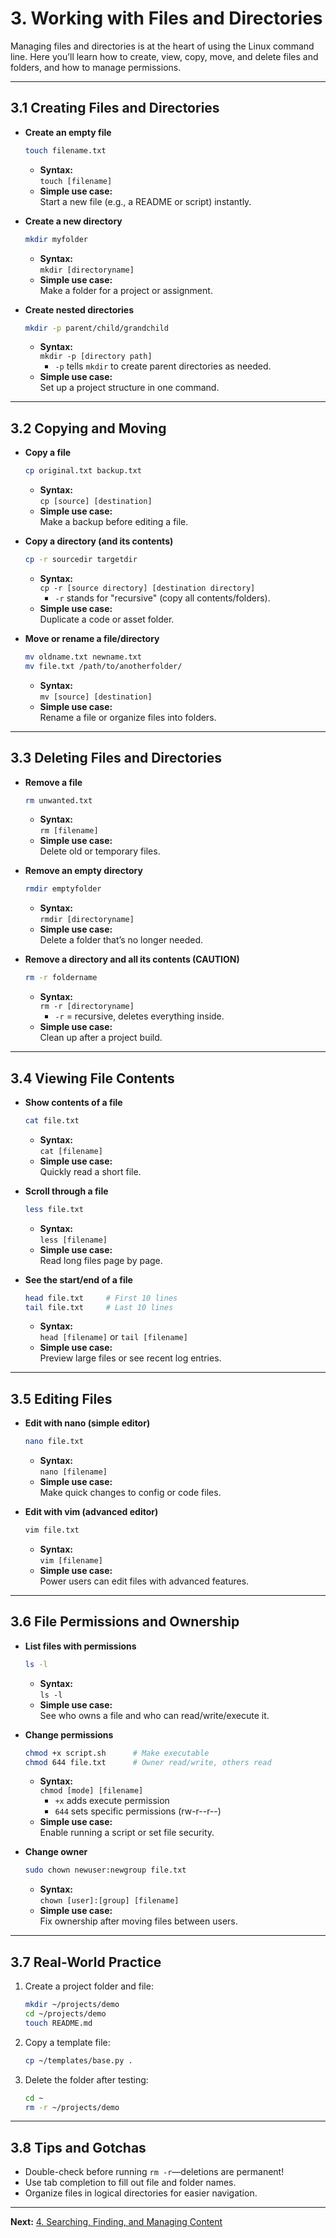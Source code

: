 # 3. Working with Files and Directories

Managing files and directories is at the heart of using the Linux command line. Here you’ll learn how to create, view, copy, move, and delete files and folders, and how to manage permissions.

---

## 3.1 Creating Files and Directories

- **Create an empty file**
  ```bash
  touch filename.txt
  ```
  - **Syntax:**  
    `touch [filename]`
  - **Simple use case:**  
    Start a new file (e.g., a README or script) instantly.

- **Create a new directory**
  ```bash
  mkdir myfolder
  ```
  - **Syntax:**  
    `mkdir [directoryname]`
  - **Simple use case:**  
    Make a folder for a project or assignment.

- **Create nested directories**
  ```bash
  mkdir -p parent/child/grandchild
  ```
  - **Syntax:**  
    `mkdir -p [directory path]`
    - `-p` tells `mkdir` to create parent directories as needed.
  - **Simple use case:**  
    Set up a project structure in one command.

---

## 3.2 Copying and Moving

- **Copy a file**
  ```bash
  cp original.txt backup.txt
  ```
  - **Syntax:**  
    `cp [source] [destination]`
  - **Simple use case:**  
    Make a backup before editing a file.

- **Copy a directory (and its contents)**
  ```bash
  cp -r sourcedir targetdir
  ```
  - **Syntax:**  
    `cp -r [source directory] [destination directory]`
    - `-r` stands for "recursive" (copy all contents/folders).
  - **Simple use case:**  
    Duplicate a code or asset folder.

- **Move or rename a file/directory**
  ```bash
  mv oldname.txt newname.txt
  mv file.txt /path/to/anotherfolder/
  ```
  - **Syntax:**  
    `mv [source] [destination]`
  - **Simple use case:**  
    Rename a file or organize files into folders.

---

## 3.3 Deleting Files and Directories

- **Remove a file**
  ```bash
  rm unwanted.txt
  ```
  - **Syntax:**  
    `rm [filename]`
  - **Simple use case:**  
    Delete old or temporary files.

- **Remove an empty directory**
  ```bash
  rmdir emptyfolder
  ```
  - **Syntax:**  
    `rmdir [directoryname]`
  - **Simple use case:**  
    Delete a folder that’s no longer needed.

- **Remove a directory and all its contents (CAUTION)**
  ```bash
  rm -r foldername
  ```
  - **Syntax:**  
    `rm -r [directoryname]`
    - `-r` = recursive, deletes everything inside.
  - **Simple use case:**  
    Clean up after a project build.

---

## 3.4 Viewing File Contents

- **Show contents of a file**
  ```bash
  cat file.txt
  ```
  - **Syntax:**  
    `cat [filename]`
  - **Simple use case:**  
    Quickly read a short file.

- **Scroll through a file**
  ```bash
  less file.txt
  ```
  - **Syntax:**  
    `less [filename]`
  - **Simple use case:**  
    Read long files page by page.

- **See the start/end of a file**
  ```bash
  head file.txt     # First 10 lines
  tail file.txt     # Last 10 lines
  ```
  - **Syntax:**  
    `head [filename]` or `tail [filename]`
  - **Simple use case:**  
    Preview large files or see recent log entries.

---

## 3.5 Editing Files

- **Edit with nano (simple editor)**
  ```bash
  nano file.txt
  ```
  - **Syntax:**  
    `nano [filename]`
  - **Simple use case:**  
    Make quick changes to config or code files.

- **Edit with vim (advanced editor)**
  ```bash
  vim file.txt
  ```
  - **Syntax:**  
    `vim [filename]`
  - **Simple use case:**  
    Power users can edit files with advanced features.

---

## 3.6 File Permissions and Ownership

- **List files with permissions**
  ```bash
  ls -l
  ```
  - **Syntax:**  
    `ls -l`
  - **Simple use case:**  
    See who owns a file and who can read/write/execute it.

- **Change permissions**
  ```bash
  chmod +x script.sh      # Make executable
  chmod 644 file.txt      # Owner read/write, others read
  ```
  - **Syntax:**  
    `chmod [mode] [filename]`
    - `+x` adds execute permission
    - `644` sets specific permissions (rw-r--r--)
  - **Simple use case:**  
    Enable running a script or set file security.

- **Change owner**
  ```bash
  sudo chown newuser:newgroup file.txt
  ```
  - **Syntax:**  
    `chown [user]:[group] [filename]`
  - **Simple use case:**  
    Fix ownership after moving files between users.

---

## 3.7 Real-World Practice

1. Create a project folder and file:
   ```bash
   mkdir ~/projects/demo
   cd ~/projects/demo
   touch README.md
   ```
2. Copy a template file:
   ```bash
   cp ~/templates/base.py .
   ```
3. Delete the folder after testing:
   ```bash
   cd ~
   rm -r ~/projects/demo
   ```

---

## 3.8 Tips and Gotchas

- Double-check before running `rm -r`—deletions are permanent!
- Use tab completion to fill out file and folder names.
- Organize files in logical directories for easier navigation.

---

**Next:** [4. Searching, Finding, and Managing Content](./04-searching-and-managing-content.md)